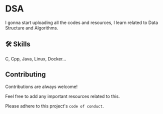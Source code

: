 
# DSA

I gonna start uploading all the codes and resources, I learn related to Data Structure and Algorithms.


## 🛠 Skills
C, Cpp, Java, Linux, Docker...


## Contributing

Contributions are always welcome!

Feel free to add any important resources related to this.

Please adhere to this project's `code of conduct`.

